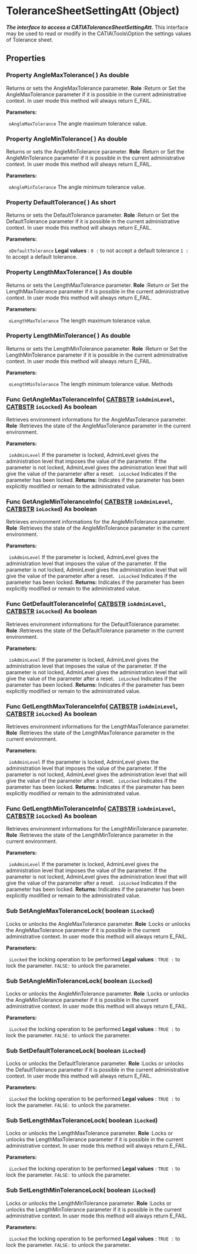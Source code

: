 # ToleranceSheetSettingAtt (Object)

**_The interface to access a CATIAToleranceSheetSettingAtt._**
This interface may be used to read or modify in the CATIA\Tools\Option the settings values of Tolerance sheet.

## Properties

### Property **AngleMaxTolerance**( ) As double

Returns or sets the AngleMaxTolerance parameter.
**Role** :Return or Set the AngleMaxTolerance parameter if it is possible in the current administrative context. In user mode this method will always return E_FAIL.

**Parameters:**

` oAngleMaxTolerance`      The angle maximum tolerance value.

### Property **AngleMinTolerance**( ) As double

Returns or sets the AngleMinTolerance parameter.
**Role** :Return or Set the AngleMinTolerance parameter if it is possible in the current administrative context. In user mode this method will always return E_FAIL.

**Parameters:**

` oAngleMinTolerance`      The angle minimum tolerance value.

### Property **DefaultTolerance**( ) As short

Returns or sets the DefaultTolerance parameter.
**Role** :Return or Set the DefaultTolerance parameter if it is possible in the current administrative context. In user mode this method will always return E_FAIL.

**Parameters:**

` oDefaultTolerance`      **Legal values** :
`0 :` to not accept a default tolerance
`1 :` to accept a default tolerance.

### Property **LengthMaxTolerance**( ) As double

Returns or sets the LengthMaxTolerance parameter.
**Role** :Return or Set the LengthMaxTolerance parameter if it is possible in the current administrative context. In user mode this method will always return E_FAIL.

**Parameters:**

` oLengthMaxTolerance`      The length maximum tolerance value.

### Property **LengthMinTolerance**( ) As double

Returns or sets the LengthMinTolerance parameter.
**Role** :Return or Set the LengthMinTolerance parameter if it is possible in the current administrative context. In user mode this method will always return E_FAIL.

**Parameters:**

` oLengthMinTolerance`      The length minimum tolerance value.
Methods

### Func **GetAngleMaxToleranceInfo**( [CATBSTR](../System/typedef_CATBSTR_8129.md)  `ioAdminLevel`,  [CATBSTR](../System/typedef_CATBSTR_8129.md)  `ioLocked`) As boolean

Retrieves environment informations for the AngleMaxTolerance parameter.
**Role** :Retrieves the state of the AngleMaxTolerance parameter in the current environment.

**Parameters:**

` ioAdminLevel`
If the parameter is locked, AdminLevel gives the administration level that imposes the value of the parameter.
If the parameter is not locked, AdminLevel gives the administration level that will give the value of the parameter after a reset.
` ioLocked`      Indicates if the parameter has been locked.
**Returns:**      Indicates if the parameter has been explicitly modified or remain to the administrated value.  
### Func **GetAngleMinToleranceInfo**( [CATBSTR](../System/typedef_CATBSTR_8129.md)  `ioAdminLevel`,  [CATBSTR](../System/typedef_CATBSTR_8129.md)  `ioLocked`) As boolean

Retrieves environment informations for the AngleMinTolerance parameter.
**Role** :Retrieves the state of the AngleMinTolerance parameter in the current environment.

**Parameters:**

` ioAdminLevel`
If the parameter is locked, AdminLevel gives the administration level that imposes the value of the parameter.
If the parameter is not locked, AdminLevel gives the administration level that will give the value of the parameter after a reset.
` ioLocked`      Indicates if the parameter has been locked.
**Returns:**      Indicates if the parameter has been explicitly modified or remain to the administrated value.  
### Func **GetDefaultToleranceInfo**( [CATBSTR](../System/typedef_CATBSTR_8129.md)  `ioAdminLevel`,  [CATBSTR](../System/typedef_CATBSTR_8129.md)  `ioLocked`) As boolean

Retrieves environment informations for the DefaultTolerance parameter.
**Role** :Retrieves the state of the DefaultTolerance parameter in the current environment.

**Parameters:**

` ioAdminLevel`
If the parameter is locked, AdminLevel gives the administration level that imposes the value of the parameter.
If the parameter is not locked, AdminLevel gives the administration level that will give the value of the parameter after a reset.
` ioLocked`      Indicates if the parameter has been locked.
**Returns:**      Indicates if the parameter has been explicitly modified or remain to the administrated value.  
### Func **GetLengthMaxToleranceInfo**( [CATBSTR](../System/typedef_CATBSTR_8129.md)  `ioAdminLevel`,  [CATBSTR](../System/typedef_CATBSTR_8129.md)  `ioLocked`) As boolean

Retrieves environment informations for the LengthMaxTolerance parameter.
**Role** :Retrieves the state of the LengthMaxTolerance parameter in the current environment.

**Parameters:**

` ioAdminLevel`
If the parameter is locked, AdminLevel gives the administration level that imposes the value of the parameter.
If the parameter is not locked, AdminLevel gives the administration level that will give the value of the parameter after a reset.
` ioLocked`      Indicates if the parameter has been locked.
**Returns:**      Indicates if the parameter has been explicitly modified or remain to the administrated value.  
### Func **GetLengthMinToleranceInfo**( [CATBSTR](../System/typedef_CATBSTR_8129.md)  `ioAdminLevel`,  [CATBSTR](../System/typedef_CATBSTR_8129.md)  `ioLocked`) As boolean

Retrieves environment informations for the LengthMinTolerance parameter.
**Role** :Retrieves the state of the LengthMinTolerance parameter in the current environment.

**Parameters:**

` ioAdminLevel`
If the parameter is locked, AdminLevel gives the administration level that imposes the value of the parameter.
If the parameter is not locked, AdminLevel gives the administration level that will give the value of the parameter after a reset.
` ioLocked`      Indicates if the parameter has been locked.
**Returns:**      Indicates if the parameter has been explicitly modified or remain to the administrated value.  
### Sub **SetAngleMaxToleranceLock**( boolean  `iLocked`)

Locks or unlocks the AngleMaxTolerance parameter.
**Role** :Locks or unlocks the AngleMaxTolerance parameter if it is possible in the current administrative context. In user mode this method will always return E_FAIL.

**Parameters:**

` iLocked`      the locking operation to be performed **Legal values** :
`TRUE :` to lock the parameter.
`FALSE:` to unlock the parameter.

### Sub **SetAngleMinToleranceLock**( boolean  `iLocked`)

Locks or unlocks the AngleMinTolerance parameter.
**Role** :Locks or unlocks the AngleMinTolerance parameter if it is possible in the current administrative context. In user mode this method will always return E_FAIL.

**Parameters:**

` iLocked`      the locking operation to be performed **Legal values** :
`TRUE :` to lock the parameter.
`FALSE:` to unlock the parameter.

### Sub **SetDefaultToleranceLock**( boolean  `iLocked`)

Locks or unlocks the DefaultTolerance parameter.
**Role** :Locks or unlocks the DefaultTolerance parameter if it is possible in the current administrative context. In user mode this method will always return E_FAIL.

**Parameters:**

` iLocked`      the locking operation to be performed **Legal values** :
`TRUE :` to lock the parameter.
`FALSE:` to unlock the parameter.

### Sub **SetLengthMaxToleranceLock**( boolean  `iLocked`)

Locks or unlocks the LengthMaxTolerance parameter.
**Role** :Locks or unlocks the LengthMaxTolerance parameter if it is possible in the current administrative context. In user mode this method will always return E_FAIL.

**Parameters:**

` iLocked`      the locking operation to be performed **Legal values** :
`TRUE :` to lock the parameter.
`FALSE:` to unlock the parameter.

### Sub **SetLengthMinToleranceLock**( boolean  `iLocked`)

Locks or unlocks the LengthMinTolerance parameter.
**Role** :Locks or unlocks the LengthMinTolerance parameter if it is possible in the current administrative context. In user mode this method will always return E_FAIL.

**Parameters:**

` iLocked`      the locking operation to be performed **Legal values** :
`TRUE :` to lock the parameter.
`FALSE:` to unlock the parameter.